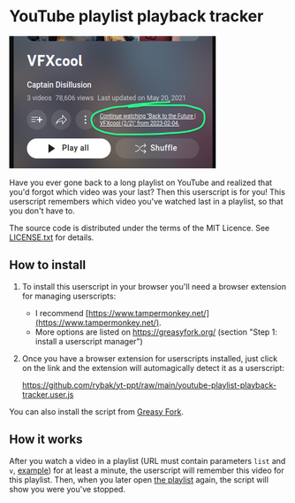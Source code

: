 # YouTube playlist playback tracker

![Demonstration of the userscript "YouTube: playlists playback tracker" on playlist "VFXcool" of the YouTube channel "Captain Disillusion".](images/yt-ppt-VFXcool.png)

Have you ever gone back to a long playlist on YouTube and realized that you'd
forgot which video was your last?  Then this userscript is for you!  This
userscript remembers which video you've watched last in a playlist, so that you
don't have to.

The source code is distributed under the terms of the MIT Licence.  See
[LICENSE.txt](LICENSE.txt) for details.

## How to install

1. To install this userscript in your browser you'll need a browser extension
   for managing userscripts:

   - I recommend [https://www.tampermonkey.net/](https://www.tampermonkey.net/).
   - More options are listed on <https://greasyfork.org/> (section "Step 1:
     install a userscript manager")

2. Once you have a browser extension for userscripts installed, just click on
   the link and the extension will automagically detect it as a userscript:

   https://github.com/rybak/yt-ppt/raw/main/youtube-playlist-playback-tracker.user.js

You can also install the script from [Greasy Fork][greasyfork].

## How it works

After you watch a video in a playlist (URL must contain parameters `list` and
`v`, [example][BackToTheFuture2]) for at least a minute, the userscript will
remember this video for this playlist.  Then, when you later open [the
playlist][VFXcool] again, the script will show you were you've stopped.

[greasyfork]: https://greasyfork.org/en/scripts/459412-youtube-playlists-playback-tracker "Install via Greasy Fork"
[BackToTheFuture2]: https://www.youtube.com/watch?v=rhNDsPMaK_A&list=PLQlvLOFtrgKbQrKzRS_B-UYjEjX10LZNl "Video 'Back to the Future | VFXcool (2/2)' from Captain Disillusion"
[VFXcool]: https://www.youtube.com/playlist?list=PLQlvLOFtrgKbQrKzRS_B-UYjEjX10LZNl "Playlist VFXcool from Captain Disillusion"
[Wikipedia]: https://en.wikipedia.org/wiki/Userscript "English Wikipedia article 'Userscript'"
